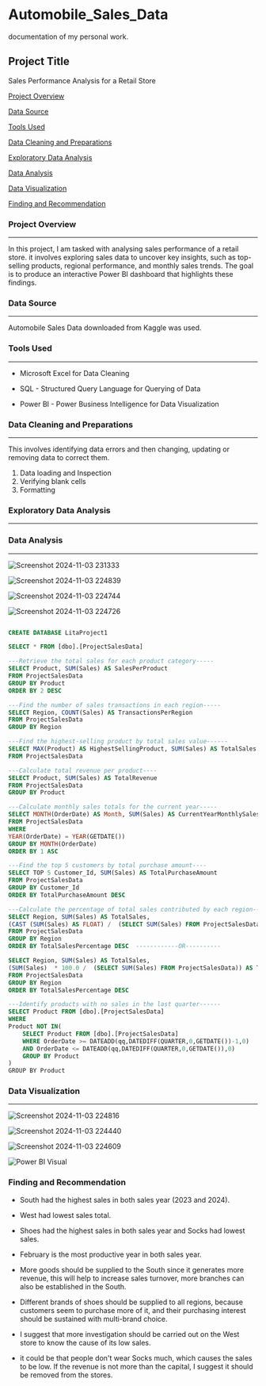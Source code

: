 # Automobile_Sales_Data
documentation of my personal work.

## Project Title
Sales Performance Analysis for a Retail Store 
 
[Project Overview](#project-overview)

[Data Source](#data-source)

[Tools Used](#tools-used)

[Data Cleaning and Preparations](#data-cleaning-and-preparations)

[Exploratory Data Analysis](#exploratory-data-analysis)

[Data Analysis](#data-analysis)

[Data Visualization](#data-visualization)

[Finding and Recommendation](#finding-and-recommendation)




### Project Overview
---
In this project, I am tasked with analysing sales performance of a retail store. it involves exploring sales data to uncover key insights, such as top-selling products, regional performance, and monthly sales trends. The goal is to produce an interactive Power BI dashboard that highlights these findings. 

### Data Source
---
Automobile Sales Data downloaded from Kaggle was used.

### Tools Used
---
- Microsoft Excel for Data Cleaning
     
- SQL - Structured Query Language for Querying of Data

- Power BI - Power Business Intelligence for Data Visualization 

### Data Cleaning and Preparations
---
This involves identifying data errors and then changing, updating or removing data to correct them.
1. Data loading and Inspection
2. Verifying blank cells
3. Formatting

### Exploratory Data Analysis
---

### Data Analysis
---

![Screenshot 2024-11-03 231333](https://github.com/user-attachments/assets/7969f572-3a5e-4919-b970-dad481c712cf)

![Screenshot 2024-11-03 224839](https://github.com/user-attachments/assets/ccebd50d-f171-4da4-948c-8fefb1697206)

![Screenshot 2024-11-03 224744](https://github.com/user-attachments/assets/3998b33f-53b0-4b12-aa97-30776da28bdf)

![Screenshot 2024-11-03 224726](https://github.com/user-attachments/assets/0f080013-7880-45b8-b95c-483ccde05889)


```SQL

CREATE DATABASE LitaProject1

SELECT * FROM [dbo].[ProjectSalesData]

---Retrieve the total sales for each product category-----
SELECT Product, SUM(Sales) AS SalesPerProduct
FROM ProjectSalesData 
GROUP BY Product
ORDER BY 2 DESC

---Find the number of sales transactions in each region-----
SELECT Region, COUNT(Sales) AS TransactionsPerRegion
FROM ProjectSalesData 
GROUP BY Region

---Find the highest-selling product by total sales value------
SELECT MAX(Product) AS HighestSellingProduct, SUM(Sales) AS TotalSales
FROM ProjectSalesData

---Calculate total revenue per product----
SELECT Product, SUM(Sales) AS TotalRevenue
FROM ProjectSalesData
GROUP BY Product

---Calculate monthly sales totals for the current year-----
SELECT MONTH(OrderDate) AS Month, SUM(Sales) AS CurrentYearMonthlySales
FROM ProjectSalesData 
WHERE
YEAR(OrderDate) = YEAR(GETDATE())
GROUP BY MONTH(OrderDate)
ORDER BY 1 ASC

---Find the top 5 customers by total purchase amount----
SELECT TOP 5 Customer_Id, SUM(Sales) AS TotalPurchaseAmount
FROM ProjectSalesData
GROUP BY Customer_Id
ORDER BY TotalPurchaseAmount DESC

---Calculate the percentage of total sales contributed by each region---
SELECT Region, SUM(Sales) AS TotalSales, 
(CAST (SUM(Sales) AS FLOAT) /  (SELECT SUM(Sales) FROM ProjectSalesData) * 100) AS TotalSalesPercentage
FROM ProjectSalesData
GROUP BY Region
ORDER BY TotalSalesPercentage DESC  ------------OR----------

SELECT Region, SUM(Sales) AS TotalSales, 
(SUM(Sales)  * 100.0 /  (SELECT SUM(Sales) FROM ProjectSalesData)) AS TotalSalesPercentage
FROM ProjectSalesData
GROUP BY Region
ORDER BY TotalSalesPercentage DESC

---Identify products with no sales in the last quarter------
SELECT Product FROM [dbo].[ProjectSalesData]
WHERE
Product NOT IN(
    SELECT Product FROM [dbo].[ProjectSalesData]
    WHERE OrderDate >= DATEADD(qq,DATEDIFF(QUARTER,0,GETDATE())-1,0)
    AND OrderDate <= DATEADD(qq,DATEDIFF(QUARTER,0,GETDATE()),0)
    GROUP BY Product
)
GROUP BY Product
```

### Data Visualization
---

![Screenshot 2024-11-03 224816](https://github.com/user-attachments/assets/22e80175-5561-46b2-94fd-228622b87214)

![Screenshot 2024-11-03 224440](https://github.com/user-attachments/assets/2679ebaf-7922-445d-b229-07420d1d0e21)

![Screenshot 2024-11-03 224609](https://github.com/user-attachments/assets/6b286016-9469-4ff9-b91f-7616275f3045)

![Power BI Visual](https://github.com/user-attachments/assets/2a424d7a-cac5-454c-8fe0-40e6f2578625)

### Finding and Recommendation
- South had the highest sales in both sales year (2023 and 2024).
- West had lowest sales total.
- Shoes had the highest sales in both sales year and Socks had lowest sales.
- February is the most productive year in both sales year.

- More goods should be supplied to the South since it generates more revenue, this will help to increase sales turnover, more branches can also be established in the South.
- Different brands of shoes should be supplied to all regions, because customers seem to purchase more of it, and their purchasing interest should be sustained with multi-brand choice.
- I suggest that more investigation should be carried out on the West store to know the cause of its low sales.
- it could be that people don't wear Socks much, which causes the sales to be low. If the revenue is not more than the capital, I suggest it should be removed from the stores.
